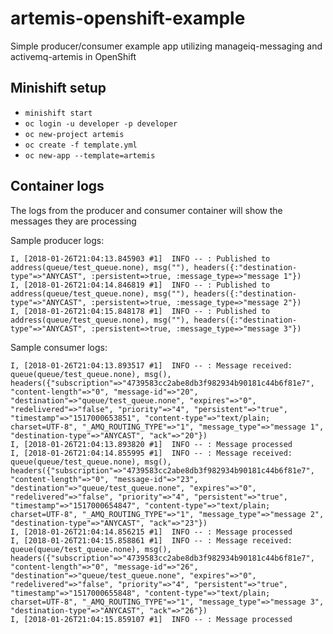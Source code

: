 # artemis-openshift-example
Simple producer/consumer example app utilizing manageiq-messaging and activemq-artemis in OpenShift

## Minishift setup

- `minishift start`
- `oc login -u developer -p developer`
- `oc new-project artemis`
- `oc create -f template.yml`
- `oc new-app --template=artemis`

## Container logs

The logs from the producer and consumer container will show the messages they are processing

Sample producer logs:

```plain
I, [2018-01-26T21:04:13.845903 #1]  INFO -- : Published to address(queue/test_queue.none), msg(""), headers({:"destination-type"=>"ANYCAST", :persistent=>true, :message_type=>"message 1"})
I, [2018-01-26T21:04:14.846819 #1]  INFO -- : Published to address(queue/test_queue.none), msg(""), headers({:"destination-type"=>"ANYCAST", :persistent=>true, :message_type=>"message 2"})
I, [2018-01-26T21:04:15.848178 #1]  INFO -- : Published to address(queue/test_queue.none), msg(""), headers({:"destination-type"=>"ANYCAST", :persistent=>true, :message_type=>"message 3"})
```

Sample consumer logs:

```plain
I, [2018-01-26T21:04:13.893517 #1]  INFO -- : Message received: queue(queue/test_queue.none), msg(), headers({"subscription"=>"4739583cc2abe8db3f982934b90181c44b6f81e7", "content-length"=>"0", "message-id"=>"20", "destination"=>"queue/test_queue.none", "expires"=>"0", "redelivered"=>"false", "priority"=>"4", "persistent"=>"true", "timestamp"=>"1517000653851", "content-type"=>"text/plain; charset=UTF-8", "_AMQ_ROUTING_TYPE"=>"1", "message_type"=>"message 1", "destination-type"=>"ANYCAST", "ack"=>"20"})
I, [2018-01-26T21:04:13.893820 #1]  INFO -- : Message processed
I, [2018-01-26T21:04:14.855995 #1]  INFO -- : Message received: queue(queue/test_queue.none), msg(), headers({"subscription"=>"4739583cc2abe8db3f982934b90181c44b6f81e7", "content-length"=>"0", "message-id"=>"23", "destination"=>"queue/test_queue.none", "expires"=>"0", "redelivered"=>"false", "priority"=>"4", "persistent"=>"true", "timestamp"=>"1517000654847", "content-type"=>"text/plain; charset=UTF-8", "_AMQ_ROUTING_TYPE"=>"1", "message_type"=>"message 2", "destination-type"=>"ANYCAST", "ack"=>"23"})
I, [2018-01-26T21:04:14.856215 #1]  INFO -- : Message processed
I, [2018-01-26T21:04:15.858861 #1]  INFO -- : Message received: queue(queue/test_queue.none), msg(), headers({"subscription"=>"4739583cc2abe8db3f982934b90181c44b6f81e7", "content-length"=>"0", "message-id"=>"26", "destination"=>"queue/test_queue.none", "expires"=>"0", "redelivered"=>"false", "priority"=>"4", "persistent"=>"true", "timestamp"=>"1517000655848", "content-type"=>"text/plain; charset=UTF-8", "_AMQ_ROUTING_TYPE"=>"1", "message_type"=>"message 3", "destination-type"=>"ANYCAST", "ack"=>"26"})
I, [2018-01-26T21:04:15.859107 #1]  INFO -- : Message processed
```
